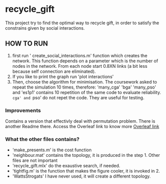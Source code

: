 # recycle_gift
This project try to find the optimal way to recycle gift, in order to satisfy the constrains given by social interactions.
## HOW TO RUN
1. first run ' create_social_interactions.m' function which creates the network. This function depends on a parameter which is the number of nodes in the network. From each node start 0.8XN links (a bit less because self connection are eliminated).
2. If you like to print the graph run 'plot interactions'
3. Then, choose the algorithm for minimisation. The coursework asked to repeat the simulation 10 times, therefore: 'many_cga' 'bga' 'many_pso' and 'es1p1' contains 10 repetition of the same code to evaluate reliability. `cga' and `pso' do not repet the code. They are useful for testing.
### Improvements
Contains a version that effectivly deal with permutation problem. There is another Readme there.
Access the Overleaf link to know more
[Overleaf link](https://www.overleaf.com/read/wvdqhdxrfzfc)

### What the other files contains?
- 'make_presents.m' is the cost function
- 'neighbour.mat' contains the topology, it is produced in the step 1.
Other files are not important
- 'recycle_gift.mlx' do the exaustive search, if needed.
- 'tightfig.m' is the function that makes the figure cooler, it is invoked in 2.
- 'WattsStrogats' I have never used, it will create a different topology.


